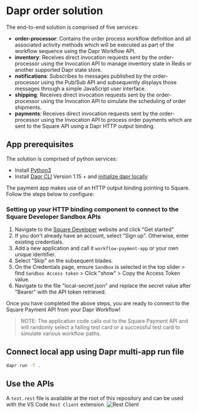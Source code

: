 # Dapr order solution

The end-to-end solution is comprised of five services:

- **order-processor**: Contains the order process workflow definition and all associated activity methods which will be executed as part of the workflow sequence using the Dapr Workflow API.
- **inventory**: Receives direct invocation requests sent by the order-processor using the Invocation API to manage inventory state in Redis or another supported Dapr state store.
- **notifications**: Subscribes to messages published by the order-processor using the Pub/Sub API and subsequently displays those messages through a simple JavaScript user interface.
- **shipping**: Receives direct invocation requests sent by the order-processor using the Invocation API to simulate the scheduling of order shipments.
- **payments**: Receives direct invocation requests sent by the order-processor using the Invocation API to process order payments which are sent to the Square API using a Dapr HTTP output binding.

## App prerequisites

The solution is comprised of python services:

- Install [Python3](https://www.python.org/downloads/)
- Install [Dapr CLI](https://docs.dapr.io/getting-started/install-dapr-cli/) Version 1.15 + and [initialize dapr locally](https://docs.dapr.io/getting-started/install-dapr-selfhost/)

The payment app makes use of an HTTP output binding pointing to Square. Follow the steps below to configure:

### Setting up your HTTP binding component to connect to the Square Developer Sandbox APIs

1. Navigate to the [Square Developer](https://developer.squareup.com/us/en) website and click "Get started"
1. If you don't already have an account, select "Sign up". Otherwise, enter existing credentials.
1. Add a new application and call it `workflow-payment-app` or your own unique identifier.
1. Select "Skip" on the subsequent blades.
1. On the Credentials page, ensure `Sandbox` is selected in the top slider > find `Sandbox Access token` > Click "show" > Copy the Access Token value.
1. Navigate to the file "local-secret.json" and replace the secret value after "Bearer" with the API token retrieved.

Once you have completed the above steps, you are ready to connect to the Square Payment API from your Dapr Workflow!

> NOTE: The application code calls out to the Square Payment API and will randomly select a failing test card or a successful test card to simulate various workflow paths.

## Connect local app using Dapr multi-app run file

```bash
dapr run -f . 
```

## Use the APIs

A `test.rest` file is available at the root of this repository and can be used with the VS Code `Rest Client` extension.
    ![Rest Client](/images/rest-client.png)
